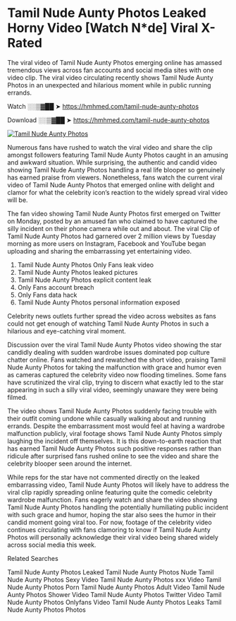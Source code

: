 ﻿# Tamil Nude Aunty Photos Leaked Horny Video [Watch N*de] Viral X-Rated

The viral video of ﻿Tamil Nude Aunty Photos emerging online has amassed tremendous views across fan accounts and social media sites with one video clip. The viral video circulating recently shows ﻿Tamil Nude Aunty Photos in an unexpected and hilarious moment while in public running errands. 

Watch ░░▒▓██ ➤ https://hmhmed.com/tamil-nude-aunty-photos

Download ░░▒▓██ ➤ https://hmhmed.com/tamil-nude-aunty-photos

[![Tamil Nude Aunty Photos](https://i.imgur.com/dJHk4Zq.gif)](https://hmhmed.com/tamil-nude-aunty-photos)

Numerous fans have rushed to watch the viral video and share the clip amongst followers featuring ﻿Tamil Nude Aunty Photos caught in an amusing and awkward situation. While surprising, the authentic and candid video showing ﻿Tamil Nude Aunty Photos handling a real life blooper so genuinely has earned praise from viewers. Nonetheless, fans watch the current viral video of ﻿Tamil Nude Aunty Photos that emerged online with delight and clamor for what the celebrity icon’s reaction to the widely spread viral video will be.

The fan video showing ﻿Tamil Nude Aunty Photos first emerged on Twitter on Monday, posted by an amused fan who claimed to have captured the silly incident on their phone camera while out and about. The viral Clip of ﻿Tamil Nude Aunty Photos had garnered over 2 million views by Tuesday morning as more users on Instagram, Facebook and YouTube began uploading and sharing the embarrassing yet entertaining video. 

1. ﻿Tamil Nude Aunty Photos Only Fans leak video
2. ﻿Tamil Nude Aunty Photos leaked pictures
3. ﻿Tamil Nude Aunty Photos explicit content leak
4. Only Fans account breach
5. Only Fans data hack
6. ﻿Tamil Nude Aunty Photos personal information exposed

Celebrity news outlets further spread the video across websites as fans could not get enough of watching ﻿Tamil Nude Aunty Photos in such a hilarious and eye-catching viral moment. 

Discussion over the viral ﻿Tamil Nude Aunty Photos video showing the star candidly dealing with sudden wardrobe issues dominated pop culture chatter online. Fans watched and rewatched the short video, praising ﻿Tamil Nude Aunty Photos for taking the malfunction with grace and humor even as cameras captured the celebrity video now flooding timelines. Some fans have scrutinized the viral clip, trying to discern what exactly led to the star appearing in such a silly viral video, seemingly unaware they were being filmed.

The video shows ﻿Tamil Nude Aunty Photos suddenly facing trouble with their outfit coming undone while casually walking about and running errands. Despite the embarrassment most would feel at having a wardrobe malfunction publicly, viral footage shows ﻿Tamil Nude Aunty Photos simply laughing the incident off themselves. It is this down-to-earth reaction that has earned ﻿Tamil Nude Aunty Photos such positive responses rather than ridicule after surprised fans rushed online to see the video and share the celebrity blooper seen around the internet.  

While reps for the star have not commented directly on the leaked embarrassing video, ﻿Tamil Nude Aunty Photos will likely have to address the viral clip rapidly spreading online featuring quite the comedic celebrity wardrobe malfunction. Fans eagerly watch and share the video showing ﻿Tamil Nude Aunty Photos handling the potentially humiliating public incident with such grace and humor, hoping the star also sees the humor in their candid moment going viral too. For now, footage of the celebrity video continues circulating with fans clamoring to know if ﻿Tamil Nude Aunty Photos will personally acknowledge their viral video being shared widely across social media this week.

Related Searches

﻿Tamil Nude Aunty Photos Leaked
﻿Tamil Nude Aunty Photos Nude
﻿Tamil Nude Aunty Photos Sexy Video
﻿Tamil Nude Aunty Photos xxx Video
﻿Tamil Nude Aunty Photos Porn
﻿Tamil Nude Aunty Photos Adult Video
﻿Tamil Nude Aunty Photos Shower Video
﻿Tamil Nude Aunty Photos Twitter Video
﻿Tamil Nude Aunty Photos Onlyfans Video
﻿Tamil Nude Aunty Photos Leaks
﻿Tamil Nude Aunty Photos Photos